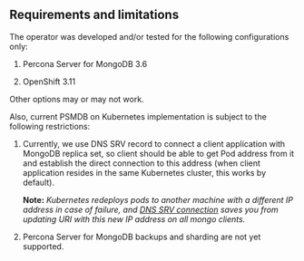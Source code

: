Requirements and limitations
-------------------------------------------

The operator was developed and/or tested for the following configurations only:

1. Percona Server for MongoDB 3.6

2. OpenShift 3.11

Other options may or may not work.

Also, current PSMDB on Kubernetes implementation is subject to the following restrictions:

1. Currently, we use DNS SRV record to connect a client application with MongoDB replica set, so client should be able to get Pod address from it and establish the direct connection to this address (when client application resides in the same Kubernetes cluster, this works by default).

   **Note:** *Kubernetes redeploys pods to another machine with a different IP address in case of failure, and [DNS SRV connection](https://docs.mongodb.com/manual/reference/connection-string/#connections-dns-seedlist) saves you from updating URI with this new IP address on all mongo clients.*

2. Percona Server for MongoDB backups and sharding are not yet supported.
